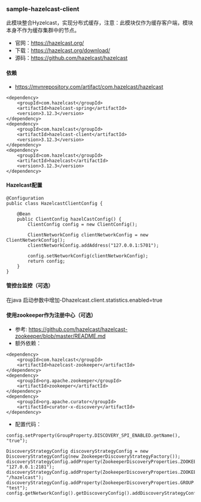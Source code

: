 ### sample-hazelcast-client
此模块整合Hyzelcast，实现分布式缓存，注意：此模块仅作为缓存客户端，模块本身不作为缓存集群中的节点。
- 官网：https://hazelcast.org/
- 下载：https://hazelcast.org/download/
- 源码：https://github.com/hazelcast/hazelcast

#### 依赖
- https://mvnrepository.com/artifact/com.hazelcast/hazelcast
```
<dependency>
    <groupId>com.hazelcast</groupId>
    <artifactId>hazelcast-spring</artifactId>
    <version>3.12.3</version>
</dependency>
<dependency>
    <groupId>com.hazelcast</groupId>
    <artifactId>hazelcast-client</artifactId>
    <version>3.12.3</version>
</dependency>
<dependency>
    <groupId>com.hazelcast</groupId>
    <artifactId>hazelcast</artifactId>
    <version>3.12.3</version>
</dependency>
```

#### Hazelcast配置
```
@Configuration
public class HazelcastClientConfig {

    @Bean
    public ClientConfig hazelCastConfig() {
        ClientConfig config = new ClientConfig();

        ClientNetworkConfig clientNetworkConfig = new ClientNetworkConfig();
        clientNetworkConfig.addAddress("127.0.0.1:5701");

        config.setNetworkConfig(clientNetworkConfig);
        return config;
    }
}
```

#### 管控台监控（可选）
在java 启动参数中增加-Dhazelcast.client.statistics.enabled=true

#### 使用zookeeper作为注册中心（可选）
- 参考: https://github.com/hazelcast/hazelcast-zookeeper/blob/master/README.md
- 额外依赖：
```$xslt
<dependency>
    <groupId>com.hazelcast</groupId>
    <artifactId>hazelcast-zookeeper</artifactId>
</dependency>
<dependency>
    <groupId>org.apache.zookeeper</groupId>
    <artifactId>zookeeper</artifactId>
</dependency>
<dependency>
    <groupId>org.apache.curator</groupId>
    <artifactId>curator-x-discovery</artifactId>
</dependency>
```
- 配置代码：
```$xslt
config.setProperty(GroupProperty.DISCOVERY_SPI_ENABLED.getName(), "true");

DiscoveryStrategyConfig discoveryStrategyConfig = new DiscoveryStrategyConfig(new ZookeeperDiscoveryStrategyFactory());
discoveryStrategyConfig.addProperty(ZookeeperDiscoveryProperties.ZOOKEEPER_URL.key(), "127.0.0.1:2181");
discoveryStrategyConfig.addProperty(ZookeeperDiscoveryProperties.ZOOKEEPER_PATH.key(), "/hazelcast");
discoveryStrategyConfig.addProperty(ZookeeperDiscoveryProperties.GROUP.key(), "test");
config.getNetworkConfig().getDiscoveryConfig().addDiscoveryStrategyConfig(discoveryStrategyConfig);
```